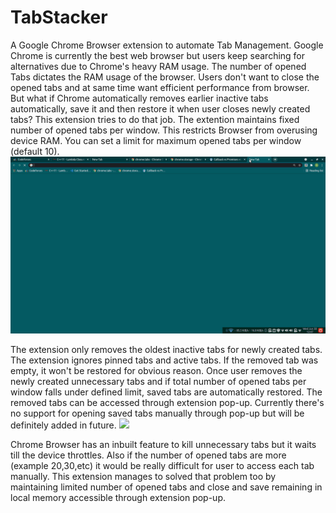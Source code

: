 # TabStacker
A Google Chrome Browser extension to automate Tab Management.
Google Chrome is currently the best web browser but users keep searching for alternatives due to Chrome's heavy RAM usage. The number of opened Tabs dictates the RAM usage of the browser.
Users don't want to close the opened tabs and at same time want efficient performance from browser. But what if Chrome automatically removes earlier inactive tabs automatically, save it and then restore it when user closes newly created tabs?
This extension tries to do that job. The extention maintains fixed number of opened tabs per window. This restricts Browser from overusing device RAM.
You can set a limit for maximum opened tabs per window (default 10).
![](setting_demo.GIF)

The extension only removes the oldest inactive tabs for newly created tabs. The extension ignores pinned tabs and active tabs. If the removed tab was empty, it won't be restored for obvious reason.
Once user removes the newly created unnecessary tabs and if total number of opened tabs per window falls under defined limit, saved tabs are automatically restored.
The removed tabs can be accessed through extension pop-up. Currently there's no support for opening saved tabs manually through pop-up but will be definitely added in future.
![](working_demo.GIF)

Chrome Browser has an inbuilt feature to kill unnecessary tabs but it waits till the device throttles. Also if the number of opened tabs are more (example 20,30,etc) it would be really difficult for user to access each tab manually. This extension manages to solved that problem too by maintaining limited number of opened tabs and close and save remaining in local memory accessible through extension pop-up.
